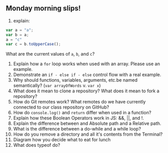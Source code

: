 ## Monday morning slips!

1. explain:
  ```javascript
  var a = "a";
  var b = a;
  a = "c"
  var c = b.toUpperCase();
  ```

  What are the current values of `a`, `b`, and `c`?

1. Explain how a `for` loop works when used with an array. Please use an example.
1. Demonstrate an `if - else if - else` control flow with a real example.
1. Why should functions, variables, arguments, etc.be named semantically? (`var arrayOfWords` v. `var x`)
1. What does it mean to clone a repository? What does it mean to fork a repository?
1. How do Git remotes work? What remotes do we have currently connected to our class repository on GitHub?
1. How do `console.log()` and `return` differ when used in a function?
1. Explain how these Boolean Operators work in JS: &&, ||, and !.
1. Explain the difference between and Absolute path and a Relative path.
1. What is the difference between a do-while and a while loop?
1. How do you remove a directory and all it's contents from the Terminal?
1. Diagram how you decide what to eat for lunch
1. What does typeof do?
